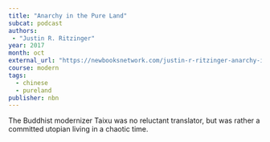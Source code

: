 ```yaml
---
title: "Anarchy in the Pure Land"
subcat: podcast
authors:
 - "Justin R. Ritzinger"
year: 2017
month: oct
external_url: "https://newbooksnetwork.com/justin-r-ritzinger-anarchy-in-the-pure-land-reinventing-the-cult-of-maitreya-in-modern-chinese-buddhism-oxford-up-2017"
course: modern
tags:
  - chinese
  - pureland
publisher: nbn
---
```


The Buddhist modernizer Taixu was no reluctant translator, but was rather a committed utopian living in a chaotic time.
